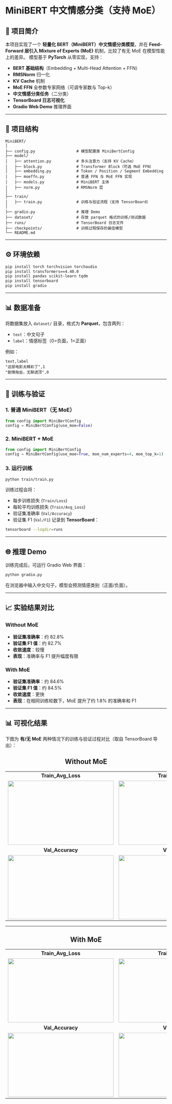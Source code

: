 # MiniBERT 中文情感分类（支持 MoE）

## 📌 项目简介

本项目实现了一个 **轻量化 BERT（MiniBERT）中文情感分类模型**，并在 **Feed-Forward 层引入 Mixture of Experts (MoE)** 机制，比较了有无 MoE 在模型性能上的差异。
模型基于 **PyTorch** 从零实现，支持：

* **BERT 基础结构**（Embedding + Multi-Head Attention + FFN）
* **RMSNorm** 归一化
* **KV Cache** 机制
* **MoE FFN** 全参数专家网络（可调专家数与 Top-k）
* **中文情感分类任务**（二分类）
* **TensorBoard 日志可视化**
* **Gradio Web Demo** 推理界面

---

## 📂 项目结构

```
MiniBERT/
│
├── config.py                  # 模型配置类 MiniBertConfig
├── model/
│   ├── attention.py           # 多头注意力（支持 KV Cache）
│   ├── block.py               # Transformer Block（可选 MoE FFN）
│   ├── embedding.py           # Token / Position / Segment Embedding
│   ├── moeffn.py              # 普通 FFN 与 MoE FFN 实现
│   ├── models.py              # MiniBERT 主体
│   ├── norm.py                # RMSNorm 层
│
├── train/
│   ├── train.py               # 训练与验证流程（支持 TensorBoard）
│
├── gradio.py                  # 推理 Demo
├── dataset/                   # 存放 parquet 格式的训练/测试数据
├── runs/                      # TensorBoard 日志文件
├── checkpoints/               # 训练过程保存的最佳模型
└── README.md
```

---

## ⚙️ 环境依赖

```bash
pip install torch torchvision torchaudio
pip install transformers==4.40.0
pip install pandas scikit-learn tqdm
pip install tensorboard
pip install gradio
```

---

## 📊 数据准备

将数据集放入 `dataset/` 目录，格式为 **Parquet**，包含两列：

* `text`：中文句子
* `label`：情感标签（0=负面，1=正面）

例如：

```csv
text,label
"这部电影太精彩了",1
"剧情拖沓，无聊透顶",0
```

---

## 🚀 训练与验证

### 1. 普通 MiniBERT（无 MoE）

```python
from config import MiniBertConfig
config = MiniBertConfig(use_moe=False)
```

### 2. MiniBERT + MoE

```python
from config import MiniBertConfig
config = MiniBertConfig(use_moe=True, moe_num_experts=4, moe_top_k=1)
```

### 3. 运行训练

```bash
python train/train.py
```

训练过程会将：

* 每步训练损失 (`Train/Loss`)
* 每轮平均训练损失 (`Train/Avg_Loss`)
* 验证集准确率 (`Val/Accuracy`)
* 验证集 F1 (`Val/F1`)
  记录到 **TensorBoard**：

```bash
tensorboard --logdir=runs
```

---

## 🌐 推理 Demo

训练完成后，可运行 Gradio Web 界面：

```bash
python gradio.py
```

在浏览器中输入中文句子，模型会预测情感类别（正面/负面）。

---

## 📈 实验结果对比

### Without MoE

* **验证集准确率**：约 82.8%
* **验证集 F1 值**：约 82.7%
* **收敛速度**：较慢
* **表现**：准确率与 F1 提升幅度有限

### With MoE

* **验证集准确率**：约 84.6%
* **验证集 F1 值**：约 84.5%
* **收敛速度**：更快
* **表现**：在相同训练轮数下，MoE 提升了约 1.8% 的准确率和 F1

---

## 📊 可视化结果

下图为 **有/无 MoE** 两种情况下的训练与验证过程对比（取自 TensorBoard 导出）：
<h2 align="center">Without MoE</h2>

<table align="center">
  <tr>
    <td align="center"><strong>Train_Avg_Loss</strong></td>
    <td align="center"><strong>Train_Loss</strong></td>
  </tr>
  <tr>
    <td><img width="330" height="200" src="https://github.com/user-attachments/assets/dff72e17-c928-4e7e-b585-6774e7a72c77" /></td>
    <td><img width="330" height="200" src="https://github.com/user-attachments/assets/6e6fbaf3-1c74-4727-8a9c-bdf67a12a0a2" /></td>
  </tr>
  <tr>
    <td align="center"><strong>Val_Accuracy</strong></td>
    <td align="center"><strong>Val_F1</strong></td>
  </tr>
  <tr>
    <td><img width="330" height="200" src="https://github.com/user-attachments/assets/ae0ca1f8-7c8a-449b-b862-30884977a7f6" /></td>
    <td><img width="330" height="200" src="https://github.com/user-attachments/assets/72c2cd90-9856-4069-97e6-3c3fd3b73ec0" /></td>
  </tr>
</table>

---

<h2 align="center">With MoE</h2>

<table align="center">
  <tr>
    <td align="center"><strong>Train_Avg_Loss</strong></td>
    <td align="center"><strong>Train_Loss</strong></td>
  </tr>
  <tr>
    <td><img width="330" height="200" src="https://github.com/user-attachments/assets/5154cf4c-5c8d-42b7-897c-38e274a83f20" /></td>
    <td><img width="330" height="200" src="https://github.com/user-attachments/assets/61e24e03-16eb-4ffe-90fa-fab87d0d0554" /></td>
  </tr>
  <tr>
    <td align="center"><strong>Val_Accuracy</strong></td>
    <td align="center"><strong>Val_F1</strong></td>
  </tr>
  <tr>
    <td><img width="330" height="200" src="https://github.com/user-attachments/assets/d5e74e42-cfb2-4554-ba28-016c2bd672d5" /></td>
    <td><img width="330" height="200" src="https://github.com/user-attachments/assets/e8eb064c-9780-42b7-a970-11dbc80b5399" /></td>
  </tr>
</table>

